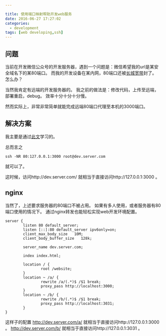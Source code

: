 ```yaml
---

title: 使用端口映射帮助开发web服务
date: 2016-06-27 17:27:02
categories: 
  - development
tags: [web developing,ssh]
---
```


## 问题

当前在开发微信公众号的开发服务器，遇到一个问题是：微信希望我的url是某安全域名下的某80端口。
而我的开发设备在某内网，80端口还被[长城宽带](http://club.autohome.com.cn/bbs/thread-a-100024-44338780-1.html)封了。
怎么办？

当然我肯定有远端的开发服务器的。
我之前的做法是：修改代码，上传至远端，部署重启，debug。
效率十分十分十分慢。

然而实际上，非常非常简单就能完成远端80端口代理至本机的3000端口。

<!-- more -->

## 解决方案

我主要是通过[此文](https://www.ibm.com/developerworks/cn/linux/l-cn-sshforward/)学习的。

总而言之
```shell
ssh -NR 80:127.0.0.1:3000 root@dev.server.com
```
就可以了。

这时候，访问http://dev.server.com/ 就相当于直接访问http://127.0.0.1:3000 。

## nginx
当然了，上述要求服务器的80端口不被占用。
如果有多人使用，或者服务器有80端口使用的情况下。
通过nginx转发也能轻松实现web开发环境配置。

```
server {
        listen 80 default_server;
        listen [::]:80 default_server ipv6only=on;
        client_max_body_size   10M;
        client_body_buffer_size   128k;

        server_name dev.server.com;

        index index.html;

        location / {
                root /website;
        }
        location ~ /a/ {
                rewrite /a/(.*)$ /$1 break;
                proxy_pass http://localhost:3000;
        }
        location ~ /b/ {
                rewrite /b/(.*)$ /$1 break;
                proxy_pass http://localhost:3031;
        }
}
```
这样子的配置
http://dev.server.com/a/ 就相当于直接访问http://127.0.0.1:3000 。
http://dev.server.com/b/ 就相当于直接访问http://127.0.0.1:3031 。

